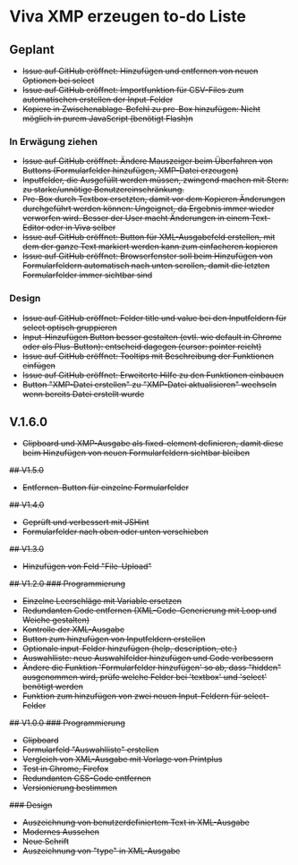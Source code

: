 # Viva XMP erzeugen to-do Liste

## Geplant
* <del> Issue auf GitHub eröffnet: Hinzufügen und entfernen von neuen Optionen bei select
* <del> Issue auf GitHub eröffnet: Importfunktion für CSV-Files zum automatischen erstellen der Input-Felder
* <del> Kopiere in Zwischenablage-Befehl zu pre-Box hinzufügen: Nicht möglich in purem JavaScript (benötigt Flash)n


### In Erwägung ziehen
* <del> Issue auf GitHub eröffnet: Ändere Mauszeiger beim Überfahren von Buttons (Formularfelder hinzufügen, XMP-Datei erzeugen)
* <del>Inputfelder, die Ausgefüllt werden müssen, zwingend machen mit Stern: zu starke/unnötige Benutzereinschränkung.
* <del>Pre-Box durch Textbox ersetzten, damit vor dem Kopieren Änderungen durchgeführt werden können: Ungeignet, da Ergebnis immer wieder verworfen wird. Besser der User macht Änderungen in einem Text-Editor oder in Viva selber
* <del> Issue auf GitHub eröffnet: Button für XML-Ausgabefeld erstellen, mit dem der ganze Text markiert werden kann zum einfacheren kopieren
* <del> Issue auf GitHub eröffnet: Browserfenster soll beim Hinzufügen von Formularfeldern automatisch nach unten scrollen, damit die letzten Formularfelder immer sichtbar sind

### Design
* <del> Issue auf GitHub eröffnet: Felder title und value bei den Inputfeldern für select optisch gruppieren
* <del> Input-Hinzufügen Button besser gestalten (evtl. wie default in Chrome oder als Plus-Button): entscheid dagegen (cursor: pointer reicht)
* <del> Issue auf GitHub eröffnet: Tooltips mit Beschreibung der Funktionen einfügen
* <del> Issue auf GitHub eröffnet: Erweiterte Hilfe zu den Funktionen einbauen
* <del> Button "XMP-Datei erstellen" zu "XMP-Datei aktualisieren" wechseln wenn bereits Datei erstellt wurde

## V.1.6.0
* <del>Clipboard und XMP-Ausgabe als fixed-element definieren, damit diese beim Hinzufügen von neuen Formularfeldern sichtbar bleiben

<del>## V1.5.0
* <del>Entfernen-Button für einzelne Formularfelder

<del>## V1.4.0
* <del>Geprüft und verbessert mit JSHint
* <del>Formularfelder nach oben oder unten verschieben

<del>## V1.3.0
* <del>Hinzufügen von Feld "File-Upload"

<del>## V1.2.0
<del>### Programmierung
* <del>Einzelne Leerschläge mit Variable ersetzen
* <del>Redundanten Code entfernen (XML-Code-Generierung mit Loop und Weiche gestalten)
* <del>Kontrolle der XML-Ausgabe
* <del>Button zum hinzufügen von Inputfeldern erstellen
* <del>Optionale input-Felder hinzufügen (help, description, etc.)
* <del>Auswahlliste: neue Auswahlfelder hinzufügen und Code verbessern
* <del>Ändere die Funktion 'Formularfelder hinzufügen' so ab, dass "hidden" ausgenommen wird, prüfe welche Felder bei  'textbox' und 'select' benötigt werden
* <del>Funktion zum hinzufügen von zwei neuen Input-Feldern für select-Felder

<del>## V1.0.0
<del>### Programmierung
* <del>Clipboard
* <del>Formularfeld "Auswahlliste" erstellen
* <del>Vergleich von XML-Ausgabe mit Vorlage von Printplus
* <del>Test in Chrome, Firefox
* <del>Redundanten CSS-Code entfernen
* <del> Versionierung bestimmen

<del>### Design
* <del> Auszeichnung von benutzerdefiniertem Text in XML-Ausgabe
* <del>Modernes Aussehen
* <del>Neue Schrift
* <del>Auszeichnung von "type" in XML-Ausgabe
